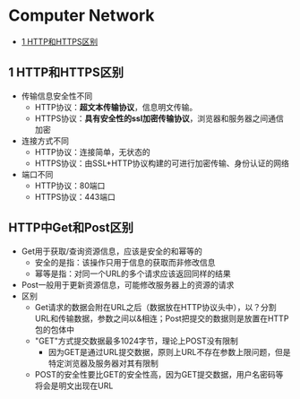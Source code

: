 # Computer Network
* [1 HTTP和HTTPS区别](#1-HTTP和HTTPS区别)


## 1 HTTP和HTTPS区别
+ 传输信息安全性不同
  + HTTP协议：**超文本传输协议**，信息明文传输。
  + HTTPS协议：**具有安全性的ssl加密传输协议**，浏览器和服务器之间通信加密
+ 连接方式不同
  + HTTP协议：连接简单，无状态的
  + HTTPS协议：由SSL+HTTP协议构建的可进行加密传输、身份认证的网络  
+ 端口不同
  + HTTP协议：80端口
  + HTTPS协议：443端口  

## HTTP中Get和Post区别
+ Get用于获取/查询资源信息，应该是安全的和幂等的
  + 安全的是指：该操作只用于信息的获取而非修改信息
  + 幂等是指：对同一个URL的多个请求应该返回同样的结果
+ Post一般用于更新资源信息，可能修改服务器上的资源的请求
+ 区别
  + Get请求的数据会附在URL之后（数据放在HTTP协议头中），以？分割URL和传输数据，参数之间以&相连；Post把提交的数据则是放置在HTTP包的包体中
  + "GET"方式提交数据最多1024字节，理论上POST没有限制 
    + 因为GET是通过URL提交数据，原则上URL不存在参数上限问题，但是特定浏览器及服务器对其有限制
  + POST的安全性要比GET的安全性高，因为GET提交数据，用户名密码等将会是明文出现在URL
